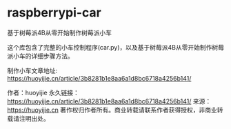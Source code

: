 # raspberrypi-car
基于树莓派4B从零开始制作树莓派小车

这个库包含了完整的小车控制程序(car.py)，以及基于树莓派4B从零开始制作树莓派小车的详细步骤方法。

制作小车文章地址: https://huoyijie.cn/article/3b8281b1e8aa6a1d8bc6718a4256b141/

作者：huoyijie
永久链接：https://huoyijie.cn/article/3b8281b1e8aa6a1d8bc6718a4256b141/
来源：https://huoyijie.cn
著作权归作者所有。商业转载请联系作者获得授权，非商业转载请注明出处。
